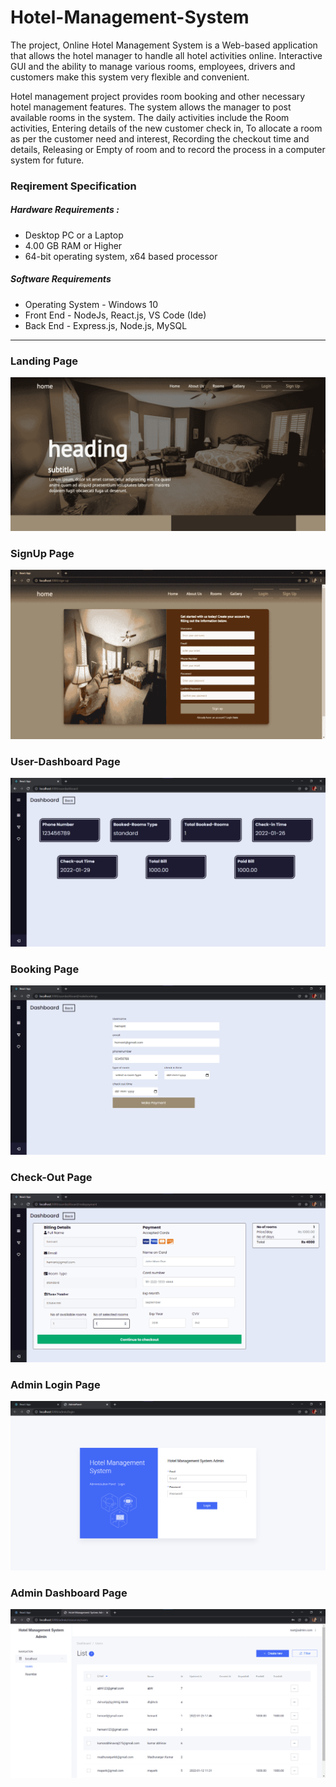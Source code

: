# Hotel-Management-System

The project, Online Hotel Management System is a Web-based application that allows the hotel manager to handle all hotel activities online. Interactive GUI and the ability to manage various rooms, employees, drivers and customers make this system very flexible and convenient. 

Hotel management project provides room booking and other necessary hotel management features. The system allows the manager to post available rooms in the system. The daily activities include the Room activities, Entering details of the new customer check in, To allocate a room as per the customer need and interest, Recording the checkout time and details, Releasing or Empty of room and to record the process in a computer system for future.


### Reqirement Specification

##### Hardware Requirements :
  * Desktop PC or a Laptop
  * 4.00 GB RAM or Higher
  * 64-bit operating system, x64 based processor

##### Software Requirements

  * Operating System -	Windows 10
  * Front End -	NodeJs, React.js, VS Code (Ide)
  * Back End - 	Express.js, Node.js, MySQL

- - - -
### Landing Page
![Landing Page](/assets/landing.png "Landing Page")

### SignUp Page
![SignUp Page](/assets/signup.png "SignUp Page")

### User-Dashboard Page
![User-Dashboard Page](/assets/usdash.png "User-Dashboard Page")

### Booking Page
![Booking Page](/assets/bookus.png "Booking Page")

### Check-Out Page
![Check-Out Page](/assets/checkout.png "Check-Out Page")

### Admin Login Page
![Admin Login Page](/assets/adlog.png "Admin Login Page")

### Admin Dashboard Page
![Admin Dashboard Page](/assets/adminp.png "Admin Dashboard Page")
